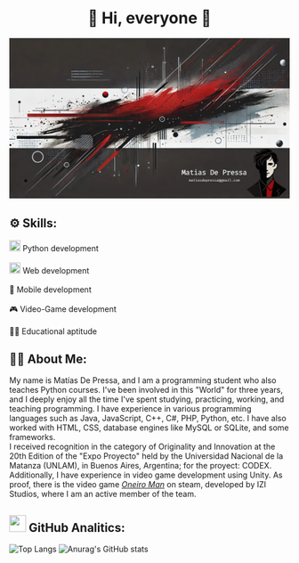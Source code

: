 <div align="center">
  <h1 align="center">👋 Hi, everyone 👋</h1> 
</div>

![banner](banner.jpg)

## ⚙️ Skills:

<img width="20" height="20" src="https://cdn.jsdelivr.net/gh/devicons/devicon@latest/icons/python/python-original.svg"/> Python development
<br>
<br>
<img width="20" height="20" src="https://cdn.jsdelivr.net/gh/devicons/devicon@latest/icons/html5/html5-original.svg"/> Web development
<br>
<br>
📱 Mobile development
<br>
<br>
🎮 Video-Game development
<br>
<br>
👨‍🏫 Educational aptitude

## 👨‍💻 About Me:
My name is Matías De Pressa, and I am a programming student who also teaches Python courses. I've been involved in this "World" for three years, and I deeply enjoy all the time I've spent studying, practicing, working, and teaching programming.
I have experience in various programming languages such as Java, JavaScript, C++, C#, PHP, Python, etc. I have also worked with HTML, CSS, database engines like MySQL or SQLite, and some frameworks.  
I received recognition in the category of Originality and Innovation at the 20th Edition of the "Expo Proyecto" held by the Universidad Nacional de la Matanza (UNLAM), in Buenos Aires, Argentina; for the proyect: CODEX.  
Additionally, I have experience in video game development using Unity. As proof, there is the video game [*Oneiro Man*](https://store.steampowered.com/app/3146700/Oneiro_Man/?l=latam) on steam, developed by IZI Studios, where I am an active member of the team.


## <img width="30" height="30" src="https://cdn.jsdelivr.net/gh/devicons/devicon@latest/icons/github/github-original.svg" /> GitHub Analitics:
![Top Langs](https://github-readme-stats.vercel.app/api/top-langs/?username=MatiasDePressa&langs_count=3&theme=shadow_red) ![Anurag's GitHub stats](https://github-readme-stats.vercel.app/api?username=MatiasDePressa&show_icons=true&theme=shadow_red&text_color=#FFFFFF)


          
